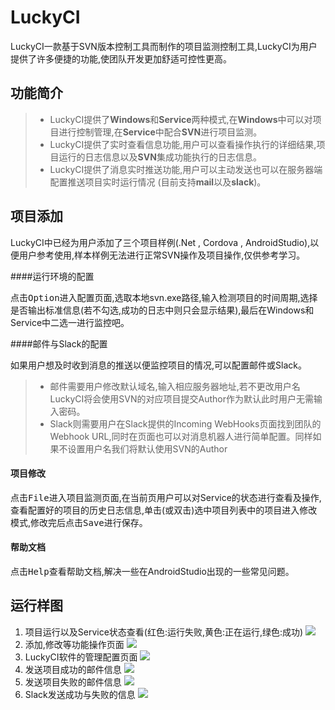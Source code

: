 ﻿**LuckyCI**
===================

LuckyCI一款基于SVN版本控制工具而制作的项目监测控制工具,LuckyCI为用户提供了许多便捷的功能,使团队开发更加舒适可控性更高。

功能简介
-------------

> - LuckyCI提供了**Windows**和**Service**两种模式,在**Windows**中可以对项目进行控制管理,在**Service**中配合**SVN**进行项目监测。
> - LuckyCI提供了实时查看信息功能,用户可以查看操作执行的详细结果,项目运行的日志信息以及**SVN**集成功能执行的日志信息。
> - LuckyCI提供了消息实时推送功能,用户可以主动发送也可以在服务器端配置推送项目实时运行情况 (目前支持**mail**以及**slack**)。

项目添加
-------------

LuckyCI中已经为用户添加了三个项目样例(.Net , Cordova , AndroidStudio),以便用户参考使用,样本样例无法进行正常SVN操作及项目操作,仅供参考学习。

####<i class="icon-pencil"></i>运行环境的配置

点击<kbd>Option</kbd>进入配置页面,选取本地svn.exe路径,输入检测项目的时间周期,选择是否输出标准信息(若不勾选,成功的日志中则只会显示结果),最后在Windows和Service中二选一进行监控吧。

####<i class="icon-pencil"></i>邮件与Slack的配置

如果用户想及时收到消息的推送以便监控项目的情况,可以配置邮件或Slack。
> - 邮件需要用户修改默认域名,输入相应服务器地址,若不更改用户名LuckyCI将会使用SVN的对应项目提交Author作为默认此时用户无需输入密码。
> - Slack则需要用户在Slack提供的Incoming WebHooks页面找到团队的Webhook URL,同时在页面也可以对消息机器人进行简单配置。同样如果不设置用户名我们将默认使用SVN的Author

#### <i class="icon-pencil"></i> 项目修改

点击<kbd>File</kbd>进入项目监测页面,在当前页用户可以对Service的状态进行查看及操作,查看配置好的项目的历史日志信息,单击(或双击)选中项目列表中的项目进入修改模式,修改完后点击<kbd>Save</kbd>进行保存。

#### <i class="icon-pencil"></i> 帮助文档

点击<kbd>Help</kbd>查看帮助文档,解决一些在AndroidStudio出现的一些常见问题。

运行样图
-------------

 1. 项目运行以及Service状态查看(红色:运行失败,黄色:正在运行,绿色:成功)
   ![](https://raw.githubusercontent.com/hddevteam/luckyci/master/Screenshots/FilePage.png)
 2. 添加,修改等功能操作页面
   ![](https://raw.githubusercontent.com/hddevteam/luckyci/master/Screenshots/ViewPage.png)
 3. LuckyCI软件的管理配置页面
   ![](https://raw.githubusercontent.com/hddevteam/luckyci/master/Screenshots/OptionPage.png)
 4.  发送项目成功的邮件信息
 ![](https://raw.githubusercontent.com/hddevteam/luckyci/master/Screenshots/MailSuccessful.png)
 5.  发送项目失败的邮件信息
 ![](https://raw.githubusercontent.com/hddevteam/luckyci/master/Screenshots/MailFailed.png)
 6.  Slack发送成功与失败的信息
  ![](https://raw.githubusercontent.com/hddevteam/luckyci/master/Screenshots/SlackScreenshots.png)
   